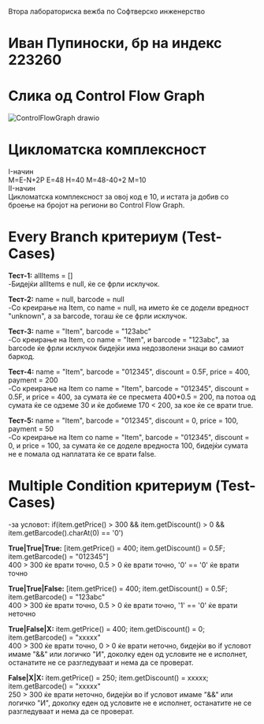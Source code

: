 Втора лабораториска вежба по Софтверско инженерство
# Иван Пупиноски, бр на индекс 223260

# Слика од Control Flow Graph
![ControlFlowGraph drawio](https://github.com/iSqloud7/SI_2024_lab2_223260/assets/139021789/38a9d0c3-6edc-4328-88da-d275e61294e4)
# Цикломатска комплексност
I-начин
<br>
M=E-N+2P
Е=48
Н=40
М=48-40+2
М=10
<br>
II-начин
<br>
Цикломатска комплексност за овој код е 10, и истата ја добив со броење на бројот на региони во Control Flow Graph. 

# Every Branch критериум (Test-Cases)
**Тест-1:** allItems = [] <br>
-Бидејќи allItems е null, ќе се фрли исклучок.<br>

**Тест-2:** name = null, barcode = null<br>
-Со креирање на Item, со name = null, на името ќе се додели вредност "unknown", а за barcode, тогаш ќе се фрли исклучок. <br>

**Тест-3:** name = "Item", barcode = "123abc"<br>
-Со креирање на Item, со name = "Item", и barcode = "123abc", за barcode ќе фрли исклучок бидејќи има недозволени знаци во самиот баркод.<br>

**Тест-4:** name = "Item", barcode = "012345", discount = 0.5F, price = 400, payment = 200<br>
-Со креирање на Item со name = "Item", barcode = "012345", discount = 0.5F, и price = 400, за сумата ќе се пресмета 400*0.5 = 200, па потоа од сумата ќе се одземе 30 и ќе добиеме 170 < 200, за кое ќе се врати true. <br>

**Тест-5:** name = "Item", barcode = "012345", discount = 0, price = 100, payment = 50<br>
-Со креирање на Item со name = "Item", barcode = "012345", discount = 0, и price = 100, за сумата ќе се доделе вредноста 100, бидејќи сумата не е помала од наплатата ќе се врати false.<br>

# Multiple Condition критериум (Test-Cases)
-за условот: if(item.getPrice() > 300 && item.getDiscount() > 0 && item.getBarcode().charAt(0) == '0')<br>

**True|True|True:** [item.getPrice() = 400; item.getDiscount() = 0.5F; item.getBarcode() = "012345"]<br>
400 > 300 ќе врати точно, 0.5 > 0 ќе врати точно, '0' == '0' ќе врати точно<br>

**True|True|False:** [item.getPrice() = 400; item.getDiscount() = 0.5F; item.getBarcode() = "123abc"<br>
400 > 300 ќе врати точно, 0.5 > 0 ќе врати точно, '1' == '0' ќе врати неточно<br>

**True|False|X:** item.getPrice() = 400; item.getDiscount() = 0; item.getBarcode() = "xxxxx"<br>
400 > 300 ќе врати точно, 0 > 0 ќе врати неточно, бидејќи во if условот имаме "&&" или логичко "И", доколку еден од условите не е исполнет, останатите не се разгледуваат и нема да се проверат.<br>

**False|X|X:** item.getPrice() = 250; item.getDiscount() = xxxxx; item.getBarcode() = "xxxxx"<br>
250 > 300 ќе врати неточно, бидејќи во if условот имаме "&&" или логичко "И", доколку еден од условите не е исполнет, останатите не се разгледуваат и нема да се проверат.<br>
